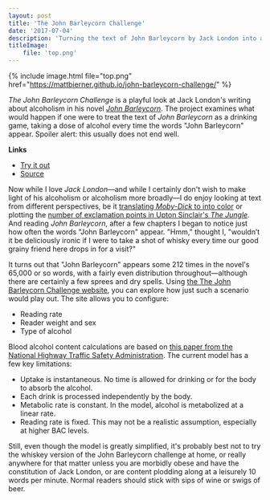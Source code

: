 ```yaml
---
layout: post
title: 'The John Barleycorn Challenge'
date: '2017-07-04'
description: 'Turning the text of John Barleycorn by Jack London into a drinking game'
titleImage:
    file: 'top.png'
---
```


{% include image.html file="top.png" href="https://mattbierner.github.io/john-barleycorn-challenge/" %}

*The John Barleycorn Challenge* is a playful look at Jack London's writing about alcoholism in his novel [*John Barleycorn*](https://www.gutenberg.org/ebooks/318). The project examines what would happen if one were to treat the text of *John Barleycorn* as a drinking game, taking a dose of alcohol every time the words "John Barleycorn" appear. Spoiler alert: this usually does not end well.

**Links**

- [Try it out][site]
- [Source](https://github.com/mattbierner/john-barleycorn-challenge)


Now while I love *Jack London*—and while I certainly don't wish to make light of his alcoholism or alcoholism more broadly—I do enjoy looking at text from different perspectives, be it [translating *Moby-Dick* to into color][moby-dick] or plotting the [number of exclamation points in Upton Sinclair's *The Jungle*][jungle]. And reading *John Barleycorn*, after a few chapters I began to notice just how often the words "John Barleycorn" appear. "Hmm," thought I, "wouldn’t it be deliciously ironic if I were to take a shot of whisky every time our good grainy friend here drops in for a visit?"

It turns out that "John Barleycorn" appears some 212 times in the novel's 65,000 or so words, with a fairly even distribution throughout—although there are certainly a few sprees and dry spells. Using [the The John Barleycorn Challenge website][site], you can explore how just such a scenario would play out. The site allows you to configure:

- Reading rate
- Reader weight and sex
- Type of alcohol

Blood alcohol content calculations are based on [this paper from the National Highway Traffic Safety Administration](https://web.archive.org/web/20040202204141/www.nhtsa.dot.gov/people/injury/alcohol/bacreport.html). The current model has a few key limitations:

- Uptake is instantaneous. No time is allowed for drinking or for the body to absorb the alcohol.
- Each drink is processed independently by the body.
- Metabolic rate is constant. In the model, alcohol is metabolized at a linear rate.
- Reading rate is fixed. This may not be a realistic assumption, especially at higher BAC levels.

Still, even though the model is greatly simplified, it's probably best not to try the whiskey version of the John Barleycorn challenge at home, or really anywhere for that matter unless you are morbidly obese and have the constitution of Jack London, or are content plodding along at a leisurely 10 words per minute. Normal readers should stick with sips of wine or swigs of beer.

[site]: https://mattbierner.github.io/john-barleycorn-challenge/
[moby-dick]: /moby-dick-or-whale-not-now-man-then-ship-sea-more-ahab
[jungle]: /the-jungle